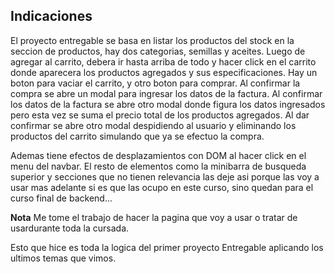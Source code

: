 
## Indicaciones


El proyecto entregable se basa en listar los productos del stock en la seccion de productos, 
hay dos categorias, semillas y aceites. Luego de agregar al carrito, debera ir hasta arriba de todo 
y hacer click en el carrito donde aparecera los productos agregados y sus especificaciones.
Hay un boton para vaciar el carrito, y otro boton para comprar. Al confirmar la compra se abre 
un modal para ingresar los datos de la factura. Al confirmar los datos de la factura se abre
otro modal donde figura los datos ingresados pero esta vez se suma el precio total de los productos
agregados. Al dar confirmar se abre otro modal despidiendo al usuario y eliminando los productos del 
carrito
simulando que ya se efectuo la compra.

Ademas tiene efectos de desplazamientos con DOM al hacer click en el menu del navbar.
El resto de elementos como la minibarra de busqueda superior y secciones que no tienen relevancia 
las deje asi porque las voy a usar mas adelante si es que las ocupo en este curso, sino quedan
para el curso final de backend... 

**Nota** Me tome el trabajo de hacer la pagina que voy a usar o tratar de usardurante toda la cursada.

Esto que hice es toda la logica del primer proyecto Entregable aplicando los ultimos temas que vimos.